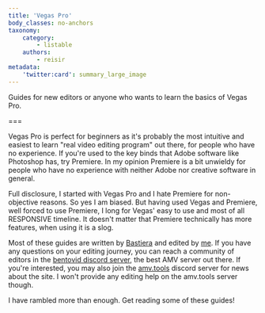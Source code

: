 ```yaml
---
title: 'Vegas Pro'
body_classes: no-anchors
taxonomy:
    category:
        - listable
    authors:
        - reisir
metadata:
    'twitter:card': summary_large_image
---
```


Guides for new editors or anyone who wants to learn the basics of Vegas Pro.

===

Vegas Pro is perfect for beginners as it's probably the most intuitive and easiest to learn "real video editing program" out there, for people who have no experience. If you're used to the key binds that Adobe software like Photoshop has, try Premiere. In my opinion Premiere is a bit unwieldy for people who have no experience with neither Adobe nor creative software in general.

Full disclosure, I started with Vegas Pro and I hate Premiere for non-objective reasons. So yes I am biased. But having used Vegas and Premiere, well forced to use Premiere, I long for Vegas' easy to use and most of all RESPONSIVE timeline. It doesn't matter that Premiere technically has more features, when using it is a slog.

Most of these guides are written by [Bastiera](/bastiera) and edited by [me](/reisir). If you have any questions on your editing journey, you can reach a community of editors in the [bentovid discord server](https://bentovid.com), the best AMV server out there. If you're interested, you may also join the [amv.tools](/discord) discord server for news about the site. I won't provide any editing help on the amv.tools server though.

I have rambled more than enough. Get reading some of these guides!
